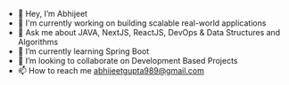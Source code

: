 - 👋 Hey, I’m Abhijeet
- 🔭 I'm currently working on building scalable real-world applications
- 💭 Ask me about JAVA, NextJS, ReactJS, DevOps & Data Structures and Algorithms
- 🌱 I’m currently learning Spring Boot
- 👯 I’m looking to collaborate on Development Based Projects
- 📫 How to reach me abhijeetgupta989@gmail.com 
<!---
auraticabhi/auraticabhi is a ✨ special ✨ repository because its `README.md` (this file) appears on your GitHub profile.
You can click the Preview link to take a look at your changes.
--->
